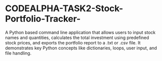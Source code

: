 # CODEALPHA-TASK2-Stock-Portfolio-Tracker-
A Python based command line application that allows users to input stock names and quantities, calculates the total investment using predefined stock prices, and exports the portfolio report to a .txt or .csv file. It demonstrates key Python concepts like dictionaries, loops, user input, and file handling.
